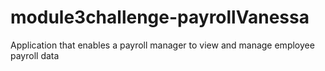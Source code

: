 # module3challenge-payrollVanessa
Application that enables a payroll manager to view and manage employee payroll data

